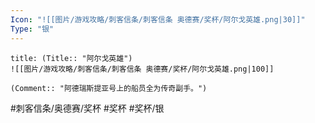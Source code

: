 ```yaml
---
Icon: "![[图片/游戏攻略/刺客信条/刺客信条 奥德赛/奖杯/阿尔戈英雄.png|30]]"
Type: "银"
---
```

```ad-common-silver-trophy
title: (Title:: "阿尔戈英雄")
![[图片/游戏攻略/刺客信条/刺客信条 奥德赛/奖杯/阿尔戈英雄.png|100]]

(Comment:: "阿德瑞斯提亚号上的船员全为传奇副手。")
```

#刺客信条/奥德赛/奖杯 #奖杯 #奖杯/银
